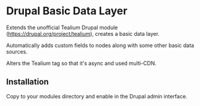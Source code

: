 Drupal Basic Data Layer
==================

Extends the unofficial Tealium Drupal module (https://drupal.org/project/tealium), creates a basic data layer.

Automatically adds custom fields to nodes along with some other basic data sources.

Alters the Tealium tag so that it's async and used multi-CDN.

Installation
------------

Copy to your modules directory and enable in the Drupal admin interface.
